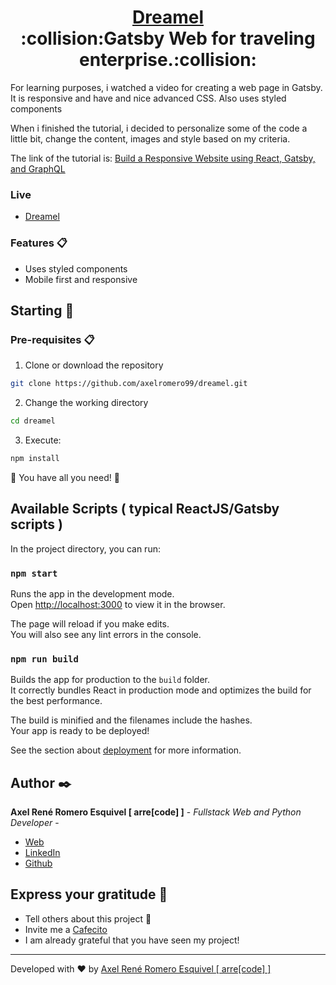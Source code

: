 <h1 align="center" style="border-bottom: none">
    <b>
        <a href="">Dreamel</a><br>
    </b>
 :collision:Gatsby Web for traveling enterprise.:collision:<br>

</h1>

For learning purposes, i watched a video for creating a web page in Gatsby. It is responsive and have and nice advanced CSS. Also uses styled components

When i finished the tutorial, i decided to personalize some of the code a little bit, change the content, images and style based on my criteria.

The link of the tutorial is: [Build a Responsive Website using React, Gatsby, and GraphQL](https://www.youtube.com/watch?v=smHhNzM5Uo4)

### Live
* [Dreamel](https://shielded-refuge-70600.herokuapp.com/)


### Features 📋
* Uses styled components
* Mobile first and responsive

## Starting 🚀

### Pre-requisites 📋
1. Clone or download the repository 

```bash
git clone https://github.com/axelromero99/dreamel.git
```

2. Change the working directory

```bash
cd dreamel
```

3. Execute:

```bash
npm install
```

🌟 You have all you need! 🌟

## Available Scripts ( typical ReactJS/Gatsby scripts )

In the project directory, you can run:

### `npm start`

Runs the app in the development mode.\
Open [http://localhost:3000](http://localhost:3000) to view it in the browser.

The page will reload if you make edits.\
You will also see any lint errors in the console.

### `npm run build`

Builds the app for production to the `build` folder.\
It correctly bundles React in production mode and optimizes the build for the best performance.

The build is minified and the filenames include the hashes.\
Your app is ready to be deployed!

See the section about [deployment](https://facebook.github.io/create-react-app/docs/deployment) for more information.


## Author ✒️

**Axel René Romero Esquivel [ arre[code] ]** - *Fullstack Web and Python Developer* - 

* [Web](https://www.arrecode.com) 
* [LinkedIn](https://www.linkedin.com/in/arrecode/)
* [Github](https://github.com/axelromero99)

## Express your gratitude 🎁

* Tell others about this project 📢
* Invite me a [Cafecito](https://cafecito.app/arrecode)
* I am already grateful that you have seen my project!


---
Developed with ❤️ by [Axel René Romero Esquivel [ arre[code] ]](https:www.arrecode.com) 
